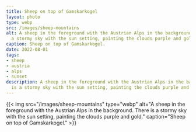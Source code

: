 ```yaml
---
title: Sheep on top of Gamskarkogel
layout: photo
type: webp
src: /images/sheep-mountains
alt: A sheep in the foreground with the Austrian Alps in the background. There is
  a stormy sky with the sun setting, painting the clouds purple and gold.
caption: Sheep on top of Gamskarkogel.
date: 2022-08-01
tags:
- sheep
- austria
- alps
- sunset
description: A sheep in the foreground with the Austrian Alps in the background. There
  is a stormy sky with the sun setting, painting the clouds purple and gold.
---
```


{{< img src="/images/sheep-mountains" type="webp" alt="A sheep in the foreground with the Austrian Alps in the background. There is a stormy sky with the sun setting, painting the clouds purple and gold." caption="Sheep on top of Gamskarkogel." >}}
